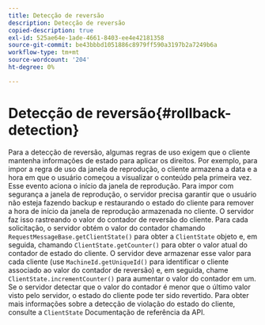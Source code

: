 ```yaml
---
title: Detecção de reversão
description: Detecção de reversão
copied-description: true
exl-id: 525ae64e-1ade-4661-8403-ee4e42181358
source-git-commit: be43bbbd1051886c8979ff590a3197b2a7249b6a
workflow-type: tm+mt
source-wordcount: '204'
ht-degree: 0%

---
```


# Detecção de reversão{#rollback-detection}

Para a detecção de reversão, algumas regras de uso exigem que o cliente mantenha informações de estado para aplicar os direitos. Por exemplo, para impor a regra de uso da janela de reprodução, o cliente armazena a data e a hora em que o usuário começou a visualizar o conteúdo pela primeira vez. Esse evento aciona o início da janela de reprodução. Para impor com segurança a janela de reprodução, o servidor precisa garantir que o usuário não esteja fazendo backup e restaurando o estado do cliente para remover a hora de início da janela de reprodução armazenada no cliente. O servidor faz isso rastreando o valor do contador de reversão do cliente. Para cada solicitação, o servidor obtém o valor do contador chamando `RequestMessageBase.getClientState()` para obter a `ClientState` objeto e, em seguida, chamando `ClientState.getCounter()` para obter o valor atual do contador de estado do cliente. O servidor deve armazenar esse valor para cada cliente (use `MachineId.getUniqueId()` para identificar o cliente associado ao valor do contador de reversão) e, em seguida, chame `ClientState.incrementCounter()` para aumentar o valor do contador em um. Se o servidor detectar que o valor do contador é menor que o último valor visto pelo servidor, o estado do cliente pode ter sido revertido. Para obter mais informações sobre a detecção de violação do estado do cliente, consulte a `ClientState` Documentação de referência da API.
